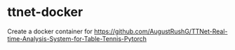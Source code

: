 # ttnet-docker
Create a docker container for https://github.com/AugustRushG/TTNet-Real-time-Analysis-System-for-Table-Tennis-Pytorch
